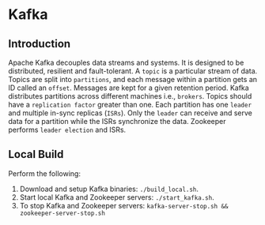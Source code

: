 # Kafka

## Introduction

Apache Kafka decouples data streams and systems. It is designed to be distributed, resilient and fault-tolerant. A `topic` is a particular stream of data. Topics are split into `partitions`, and each message within a partition gets an ID called an `offset`. Messages are kept for a given retention period. Kafka distributes partitions across different machines i.e., `brokers`. Topics should have a `replication factor` greater than one. Each partition has one `leader` and multiple in-sync replicas (`ISRs`). Only the `leader` can receive and serve data for a partition while the ISRs synchronize the data. Zookeeper performs `leader election` and ISRs.

## Local Build

Perform the following:
1. Download and setup Kafka binaries: `./build_local.sh`.
2. Start local Kafka and Zookeeper servers: `./start_kafka.sh`.
3. To stop Kafka and Zookeeper servers: `kafka-server-stop.sh && zookeeper-server-stop.sh` 
